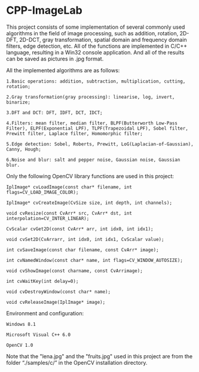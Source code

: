 # CPP-ImageLab


This project consists of some implementation of several commonly used algorithms in the field of image processing, such as addition, rotation, 2D-DFT, 2D-DCT, gray transformation, spatial domain and frequency domain filters, edge detection, etc. All of the functions are implemented in C/C++ language, resulting in a Win32 console application. And all of the results can be saved as pictures in .jpg format.





All the implemented algorithms are as follows:


    1.Basic operations: addition, subtraction, multiplication, cutting, rotation; 

    2.Gray transformation(gray processing): linearise, log, invert, binarize; 

    3.DFT and DCT: DFT, IDFT, DCT, IDCT; 

    4.Filters: mean filter, median filter, BLPF(Butterworth Low-Pass Filter), ELPF(Exponential LPF), TLPF(Trapezoidal LPF), Sobel filter, Prewitt filter, Laplace filter, Homomorphic filter; 

    5.Edge detection: Sobel, Roberts, Prewitt, LoG(Laplacian-of-Gaussian), Canny, Hough; 

    6.Noise and blur: salt and pepper noise, Gaussian noise, Gaussian blur.




Only the following OpenCV library functions are used in this project:


    IplImage* cvLoadImage(const char* filename, int flags=CV_LOAD_IMAGE_COLOR); 

    IplImage* cvCreateImage(CvSize size, int depth, int channels); 

    void cvResize(const CvArr* src, CvArr* dst, int interpolation=CV_INTER_LINEAR); 

    CvScalar cvGet2D(const CvArr* arr, int idx0, int idx1); 

    void cvSet2D(CvArrarr, int idx0, int idx1, CvScalar value); 

    int cvSaveImage(const char filename, const CvArr* image); 

    int cvNamedWindow(const char* name, int flags=CV_WINDOW_AUTOSIZE); 

    void cvShowImage(const charname, const CvArrimage); 

    int cvWaitKey(int delay=0); 

    void cvDestroyWindow(const char* name); 

    void cvReleaseImage(IplImage* image);




Environment and configuration:


    Windows 8.1 

    Microsoft Visual C++ 6.0 

    OpenCV 1.0




Note that the "lena.jpg" and the "fruits.jpg" used in this project are from the folder “./samples/c/” in the OpenCV installation directory.
